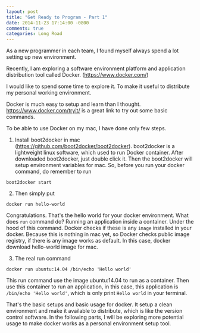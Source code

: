```yaml
---
layout: post
title: "Get Ready to Program - Part 1"
date: 2014-11-23 17:14:00 -0800
comments: true
categories: Long Road
---
```


As a new programmer in each team, I found myself always spend a lot setting up new environment.

Recently, I am exploring a software environment platform and application distribution tool called Docker. (https://www.docker.com/)

I would like to spend some time to explore it. To make it useful to distribute my personal working environment.

Docker is much easy to setup and learn than I thought. 
https://www.docker.com/tryit/ is a great link to try out some basic commands.

To be able to use Docker on my mac, I have done only few steps.

1. Install boot2docker in mac (https://github.com/boot2docker/boot2docker). boot2docker is a lightweight linux software, which used to run Docker container. After downloaded boot2docker, just double click it. Then the boot2docker will setup environment variables for mac. So, before you run your docker command, do remember to run
```
boot2docker start
```

2. Then simply put
```
docker run hello-world
```
Congratulations. That's the hello world for your docker environment. 
What does `run` command do? Running an application inside a container.
Under the hood of this command. Docker checks if these is any `image` installed in your docker. Because this is nothing in mac yet, so Docker checks public image registry, if there is any image works as default. In this case, docker download hello-world image for mac.

3. The real run command
```
docker run ubuntu:14.04 /bin/echo 'Hello world'
```
This run command use the image ubuntu:14.04 to run as a container. Then use this container to run an application, in this case, this application is `/bin/echo 'Hello world'`, which is only print `Hello world` in your terminal.

That's the basic setups and basic usage for docker. It setup a clean environment and make it available to distribute, which is like the version control software. In the following parts, I will be exploring more potential usage to make docker works as a personal environment setup tool.